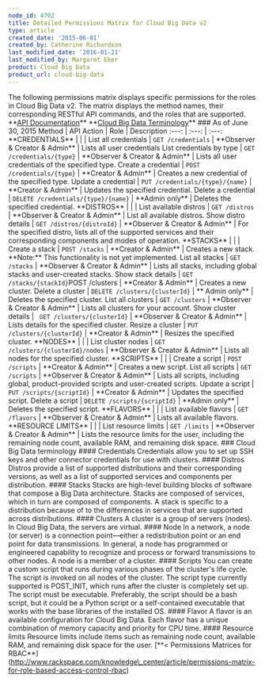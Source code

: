 ```yaml
---
node_id: 4702
title: Detailed Permissions Matrix for Cloud Big Data v2
type: article
created_date: '2015-06-01'
created_by: Catherine Richardson
last_modified_date: '2016-01-21'
last_modified_by: Margaret Eker
product: Cloud Big Data
product_url: cloud-big-data
---
```


The following permissions matrix displays specific permissions for the
roles in Cloud Big Data v2. The matrix displays the method names, their
corresponding RESTful API commands, and the roles that are supported.
\*\*[API Documentation](http://developer.rackspace.com/docs)\*\*
\*\*[Cloud Big Data Terminology](#bigdata)\*\* \#\#\# As of June 30,
2015 Method | API Action | Role | Description :---: | :---: | :---:
\*\*CREDENTIALS\*\* | | | List all credentials | `GET /credentials` |
\*\*Observer & Creator & Admin\*\* | Lists all user credentials List
credentials by type | `GET /credentials/{type}` | \*\*Observer & Creator
& Admin\*\* | Lists all user credentials of the specified type. Create a
credential | `POST /credentials/{type}` | \*\*Creator & Admin\*\* |
Creates a new credential of the specified type. Update a credential |
`PUT /credentials/{type}/{name}` | \*\*Creator & Admin\*\* | Updates the
specified credential. Delete a credential |
`DELETE /credentials/{type}/{name}` | \*\*Admin only\*\* | Deletes the
specified credential. \*\*DISTROS\*\* | | | List available distros |
`GET /distros` | \*\*Observer & Creator & Admin\*\* | List all available
distros. Show distro details | `GET /distros/{distroId}` | \*\*Observer
& Creator & Admin\*\* | For the specified distro, lists all of the
supported services and their corresponding components and modes of
operation. \*\*STACKS\*\* | | | Create a stack | `POST /stacks` |
\*\*Creator & Admin\*\* | Creates a new stack. \*\*Note:\*\* This
functionality is not yet implemented. List all stacks | `GET /stacks` |
\*\*Observer & Creator & Admin\*\* | Lists all stacks, including global
stacks and user-created stacks. Show stack details |
`GET /stacks/{stackId}`POST /clusters | \*\*Creator & Admin\*\* |
Creates a new cluster. Delete a cluster | `DELETE /clusters/{clusterId}`
| \*\* Admin only\*\* | Deletes the specified cluster. List all clusters
| `GET /clusters` | \*\*Observer & Creator & Admin\*\* | Lists all
clusters for your account. Show cluster details |
` GET /clusters/{clusterId}` | \*\*Observer & Creator & Admin\*\* |
Lists details for the specified cluster. Resize a cluster |
`PUT /clusters/{clusterId}` | \*\*Creator & Admin\*\* | Resizes the
specified cluster. \*\*NODES\*\* | | | List cluster nodes |
`GET /clusters/{clusterId}/nodes` | \*\*Observer & Creator & Admin\*\* |
Lists all nodes for the specified cluster. \*\*SCRIPTS\*\* | | | Create
a script | `POST /scripts` | \*\*Creator & Admin\*\* | Creates a new
script. List all scripts | `GET /scripts` | \*\*Observer & Creator &
Admin\*\* | Lists all scripts, including global, product-provided
scripts and user-created scripts. Update a script |
`PUT /scripts/{scriptId}` | \*\*Creator & Admin\*\* | Updates the
specified script. Delete a script | `DELETE /scripts/{scriptId}` |
\*\*Admin only\*\* | Deletes the specified script. \*\*FLAVORS\*\* | | |
List available flavors | `GET /flavors` | \*\*Observer & Creator &
Admin\*\* | Lists all available flavors. \*\*RESOURCE LIMITS\*\* | | |
List resource limits | `GET /limits` | \*\*Observer & Creator &
Admin\*\* | Lists the resource limits for the user, including the
remaining node count, available RAM, and remaining disk space.
\#\#\# Cloud Big Data terminology \#\#\#\# Credentials Credentials allow
you to set up SSH keys and other connector credentials for use with
clusters. \#\#\#\# Distros Distros provide a list of supported
distributions and their corresponding versions, as well as a list of
supported services and components per distribution. \#\#\#\# Stacks
Stacks are high-level building blocks of software that compose a Big
Data architecture. Stacks are composed of services, which in turn are
composed of components. A stack is specific to a distribution because of
to the differences in services that are supported across distributions.
\#\#\#\# Clusters A cluster is a group of servers (nodes). In Cloud Big
Data, the servers are virtual. \#\#\#\# Node In a network, a node (or
server) is a connection point&mdash;either a redistribution point or an end
point for data transmissions. In general, a node has programmed or
engineered capability to recognize and process or forward transmissions
to other nodes. A node is a member of a cluster. \#\#\#\# Scripts You
can create a custom script that runs during various phases of the
cluster's life cycle. The script is invoked on all nodes of the cluster.
The script type currently supported is POST\_INIT, which runs after the
cluster is completely set up. The script must be executable. Preferably,
the script should be a bash script, but it could be a Python script or a
self-contained executable that works with the base libraries of the
installed OS. \#\#\#\# Flavor A flavor is an available configuration for
Cloud Big Data. Each flavor has a unique combination of memory capacity
and priority for CPU time. \#\#\#\# Resource limits Resource limits
include items such as remaining node count, available RAM, and remaining
disk space for the user. \[\*\*&lt; Permissions Matrices for
RBAC\*\*\](http://www.rackspace.com/knowledge\_center/article/permissions-matrix-for-role-based-access-control-rbac)


